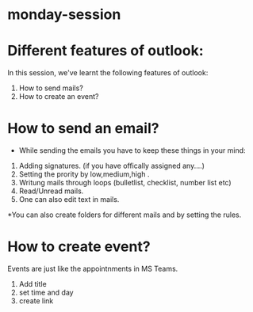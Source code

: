 # monday-session
# Different features of outlook:

In this session, we've learnt the following features of outlook:
1. How to send mails?
2. How to create an event?

# How to send an email?
* While sending the emails you have to keep these things in your mind:
1. Adding signatures. (if you have offically assigned any....)
2. Setting the prority by low,medium,high .
3. Writung mails through loops (bulletlist, checklist, number list etc)
4. Read/Unread mails.
5. One can also edit text in mails.

*You can also create folders for different mails and by setting the rules.

# How to create event?
Events are just like the appointnments in MS Teams.
1. Add title
2. set time and day
3. create link
